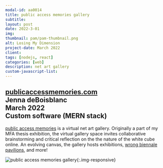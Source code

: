 ```yaml
---
modal-id: aa0014
title: public access memories gallery
subtitle:
layout: post
date: 2022-3-01
img:
thumbnail: pam/pam-thumbnail.png
alt: Losing My Dimension
project-date: March 2022
client: 
tags: [nodejs, react]
categories: [web]
description: net art gallery
custom-javascript-list:
---
```


[publicaccessmemories.com](https://www.publicaccessmemories.com/)  
Jenna deBoisblanc  
March 2022  
Custom software (MERN stack)   
---

[public access memories](https://www.publicaccessmemories.com/) is a virtual net art gallery. Originally a part of my MFA thesis exhibition, the virtual gallery space invites collaborative brainstorming and critical reflection on the the nature of the white cube online. An evolving canvas, the gallery hosts exhibitions, [wrong biennale pavilions](https://thewrong.org/), and more!

![public access memories gallery]({{site.url}}/img/portfolio/pam/gallery.png){:.img-responsive}


